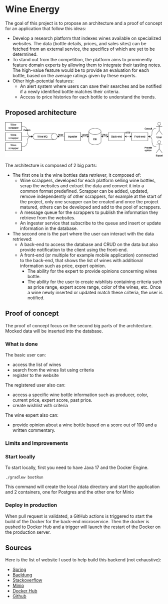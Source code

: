 # Wine Energy

The goal of this project is to propose an architecture and a proof of concept for an application that follow this ideas:

- Develop a research platform that indexes wines available on specialized websites.
  The data (bottle details, prices, and sales sites) can be fetched from an external service, the specifics of which are
  yet to be determined.
- To stand out from the competition, the platform aims to prominently feature domain experts by allowing them to
  integrate their tasting notes.
  The high-value feature would be to provide an evaluation for each bottle, based on the average ratings given by these
  experts.
- Other high-potential features:
    - An alert system where users can save their searches and be notified if a newly identified bottle matches their
      criteria.
    - Access to price histories for each bottle to understand the trends.

## Proposed architecture

![architecture](architecture.png)

The architecture is composed of 2 big parts:

- The first one is the wine bottles data retriever, it composed of:
    - Wine scrappers, developed for each platform selling wine bottles, scrap the websites and extract the data and
      convert it into a common format predefined. Scrapper can be added, updated, remove independently of other
      scrappers, for example at the start of the project, only one scrapper can be created and once the project
      matured, others can be developed and add to the pool of scrappers.
    - A message queue for the scrappers to publish the information they retrieve from the websites.
    - An ingester service that subscribe to the queue and insert or update information in the database.
- The second one is the part where the user can interact with the data retrieved:
    - A back-end to access the database and CRUD on the data but also provide notification to the client using the
      front-end.
    - A front-end (or multiple for example mobile application) connected to the back-end, that shows the list of wines
      with additional information such as price, expert opinion.
        - The ability for the expert to provide opinions concerning wines bottle.
        - The ability for the user to create wishlists containing criteria such as price range, expert score range,
          color of the wines, etc. Once a wine newly inserted or updated match these criteria, the user is notified.

## Proof of concept

The proof of concept focus on the second big parts of the architecture. Mocked data will be inserted into the database.

### What is done

The basic user can:

- access the list of wines
- search from the wines list using criteria
- register to the website

The registered user also can:

- access a specific wine bottle information such as producer, color, current price, expert score, past price.
- create wishlist with criteria

The wine expert also can:

- provide opinion about a wine bottle based on a score out of 100 and a written commentary.

### Limits and Improvements

### Start locally

To start locally, first you need to have Java 17 and the Docker Engine.

```shell
./gradlew bootRun
```

This command will create the local /data directory and start the application and 2 containers, one for Postgres and the
other one for Minio

### Deploy in production

When pull request is validated, a GitHub actions is triggered to start the build of the Docker for the back-end
microservice. Then the docker is pushed to Docker Hub and a trigger will launch the restart of the Docker on
the production server.

## Sources

Here is the list of website I used to help build this backend (not exhaustive):

- [Spring](https://spring.io/)
- [Baeldung](https://www.baeldung.com)
- [Stackoverflow](https://stackoverflow.com)
- [Minio](https://min.io/)
- [Docker Hub](https://hub.docker.com)
- [Github](https://github.com)